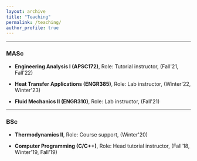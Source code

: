 ```yaml
---
layout: archive
title: "Teaching"
permalink: /teaching/
author_profile: true
---
```


---
### MASc
- **Engineering Analysis I (APSC172)**, Role: Tutorial instructor, (Fall'21, Fall'22)

- **Heat Transfer Applications (ENGR385)**, Role: Lab instructor, (Winter'22, Winter'23)

- **Fluid Mechanics II (ENGR310)**, Role: Lab instructor, (Fall'21)

---

### BSc
- **Thermodynamics II**, Role: Course support, (Winter'20)

- **Computer Programming (C/C++)**, Role: Head tutorial instructor, (Fall'18, Winter'19, Fall'19)
